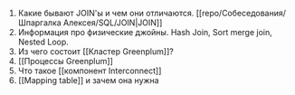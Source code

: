 1. Какие бывают JOIN'ы и чем они отличаются. [[repo/Собеседования/Шпаргалка Алексея/SQL/JOIN|JOIN]]
2. Информация про физические джойны. Hash Join, Sort merge join, Nested Loop. 
3. Из чего состоит [[Кластер Greenplum]]? 
4. [[Процессы Greenplum]]
5. Что такое [[компонент Interconnect]]
6. [[Mapping table]] и зачем она нужна